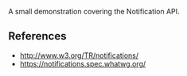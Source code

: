 A small demonstration covering the Notification API.

## References

- http://www.w3.org/TR/notifications/
- https://notifications.spec.whatwg.org/
